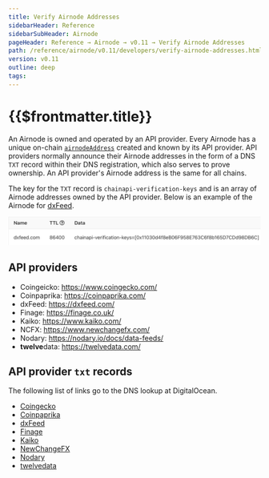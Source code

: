 ```yaml
---
title: Verify Airnode Addresses
sidebarHeader: Reference
sidebarSubHeader: Airnode
pageHeader: Reference → Airnode → v0.11 → Verify Airnode Addresses
path: /reference/airnode/v0.11/developers/verify-airnode-addresses.html
version: v0.11
outline: deep
tags:
---
```


<VersionWarning/>

<PageHeader/>

<SearchHighlight/>

<FlexStartTag/>

# {{$frontmatter.title}}

An Airnode is owned and operated by an API provider. Every Airnode has a unique
on-chain
[`airnodeAddress`](/reference/airnode/v0.11/concepts/airnode.md#airnodeaddress)
created and known by its API provider. API providers normally announce their
Airnode addresses in the form of a DNS `TXT` record within their DNS
registration, which also serves to prove ownership. An API provider's Airnode
address is the same for all chains.

The key for the `TXT` record is `chainapi-verification-keys` and is an array of
Airnode addresses owned by the API provider. Below is an example of the Airnode
for
[dxFeed](https://www.digitalocean.com/community/tools/dns?domain=dxfeed.com#TXT-Records).

![dxfeed-txt-record](../assets/images/txt-record-dxfeed.png)

## API providers

- Coingeicko: https://www.coingecko.com/
- Coinpaprika: https://coinpaprika.com/
- dxFeed: https://dxfeed.com/
- Finage: https://finage.co.uk/
- Kaiko: https://www.kaiko.com/
- NCFX: https://www.newchangefx.com/
- Nodary: https://nodary.io/docs/data-feeds/
- **twelve**data: https://twelvedata.com/

## API provider `txt` records

The following list of links go to the DNS lookup at DigitalOcean.

- [Coingecko](https://www.digitalocean.com/community/tools/dns?domain=coingecko.com#TXT-Records)
- [Coinpaprika](https://www.digitalocean.com/community/tools/dns?domain=coinpaprika.com#TXT-Records)
- [dxFeed](https://www.digitalocean.com/community/tools/dns?domain=dxfeed.com#TXT-Records)
- [Finage](https://www.digitalocean.com/community/tools/dns?domain=finage.co.uk#TXT-Records)
- [Kaiko](https://www.digitalocean.com/community/tools/dns?domain=kaiko.io#TXT-Records)
- [NewChangeFX](https://www.digitalocean.com/community/tools/dns?domain=newchangefx.com#TXT-Records)
- [Nodary](https://www.digitalocean.com/community/tools/dns?domain=nodary.io#TXT-Records)
- [twelvedata](https://www.digitalocean.com/community/tools/dns?domain=twelvedata.com#TXT-Records)

<FlexEndTag/>
